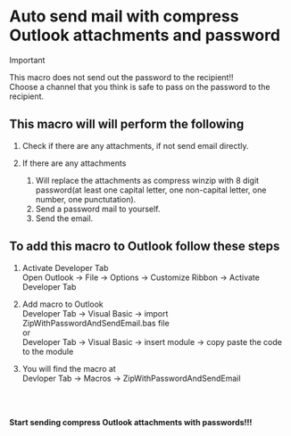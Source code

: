 
# Auto send mail with compress Outlook attachments and password
> [!IMPORTANT]
> This macro does not send out the password to the recipient!! <br />
> Choose a channel that you think is safe to pass on the password to the recipient.

## This macro will will perform the following
1. Check if there are any attachments, if not send email directly.

2. If there are any attachments
   1. Will replace the attachments as compress winzip with 8 digit password(at least one capital letter, one non-capital letter, one number, one punctutation).
   2. Send a password mail to yourself.
   3. Send the email.


## To add this macro to Outlook follow these steps
1. Activate Developer Tab <br />
  Open Outlook -> File -> Options -> Customize Ribbon -> Activate Developer Tab

2. Add macro to Outlook <br />
  Developer Tab -> Visual Basic -> import ZipWithPasswordAndSendEmail.bas file  <br />
  or  <br />
  Developer Tab -> Visual Basic -> insert module -> copy paste the code to the module

3. You will find the macro at <br />
  Devloper Tab -> Macros -> ZipWithPasswordAndSendEmail
<br />
<br />

**Start sending compress Outlook attachments with passwords!!!**
